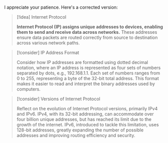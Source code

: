 
I appreciate your patience. Here's a corrected version:

> [!idea] Internet Protocol
>
> **Internet Protocol (IP) assigns unique addresses to devices, enabling them to send and receive data across networks.** These addresses ensure data packets are routed correctly from source to destination across various network paths.

> [!consider] IP Address Format
>
> Consider how IP addresses are formatted using dotted decimal notation, where an IP address is represented as four sets of numbers separated by dots, e.g., 192.168.1.1. Each set of numbers ranges from 0 to 255, representing a byte of the 32-bit total address. This format makes it easier to read and interpret the binary addresses used by computers.

> [!consider] Versions of Internet Protocol
>
> Reflect on the evolution of Internet Protocol versions, primarily IPv4 and IPv6. IPv4, with its 32-bit addressing, can accommodate over four billion unique addresses, but has reached its limit due to the growth of the internet. IPv6, introduced to tackle this limitation, uses 128-bit addresses, greatly expanding the number of possible addresses and improving routing efficiency and security.